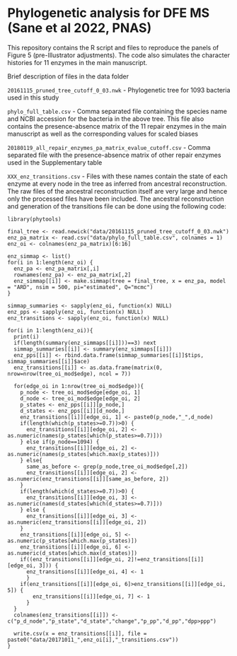 # Phylogenetic analysis for DFE MS (Sane et al 2022, PNAS)

This repository contains the R script and files to reproduce the panels of Figure 5 (pre-Illustrator adjustments). The code also simulates the character histories for 11 enzymes in the main manuscript. 

Brief description of files in the data folder

`20161115_pruned_tree_cutoff_0_03.nwk` - Phylogenetic tree for 1093 bacteria used in this study

`phylo_full_table.csv` - Comma separated file containing the species name and NCBI accession for the bacteria in the above tree. This file also contains the presence-absence matrix of the 11 repair enzymes in the main manuscript as well as the corresponding values for scaled biases

`20180119_all_repair_enzymes_pa_matrix_evalue_cutoff.csv` - Comma separated file with the presence-absence matrix of other repair enzymes used in the Supplementary table

`XXX_enz_transitions.csv` - Files with these names contain the state of each enzyme at every node in the tree as inferred from ancestral reconstruction. The raw files of the ancestral reconstruction itself are very large and hence only the processed files have been included. The ancestral reconstruction and generation of the transitions file can be done using the following code:
```{r}
library(phytools)

final_tree <- read.newick("data/20161115_pruned_tree_cutoff_0_03.nwk")
enz_pa_matrix <- read.csv("data/phylo_full_table.csv", colnames = 1)
enz_oi <- colnames(enz_pa_matrix)[6:16]

enz_simmap <- list()
for(i in 1:length(enz_oi) {
  enz_pa <- enz_pa_matrix[,i]
  rownames(enz_pa) <- enz_pa_matrix[,2]
  enz_simmap[[i]] <- make.simmap(tree = final_tree, x = enz_pa, model = "ARD", nsim = 500, pi="estimated", Q="mcmc")
}

simmap_summaries <- sapply(enz_oi, function(x) NULL)
enz_pps <- sapply(enz_oi, function(x) NULL)
enz_transitions <- sapply(enz_oi, function(x) NULL)

for(i in 1:length(enz_oi)){
  print(i)
  if(length(summary(enz_simmaps[[i]]))==3) next
  simmap_summaries[[i]] <- summary(enz_simmaps[[i]])
  enz_pps[[i]] <- rbind.data.frame(simmap_summaries[[i]]$tips, simmap_summaries[[i]]$ace)
  enz_transitions[[i]] <- as.data.frame(matrix(0, nrow=nrow(tree_oi_mod$edge), ncol = 7))
  
  for(edge_oi in 1:nrow(tree_oi_mod$edge)){
    p_node <- tree_oi_mod$edge[edge_oi, 1]
    d_node <- tree_oi_mod$edge[edge_oi, 2]
    p_states <- enz_pps[[i]][p_node,]
    d_states <- enz_pps[[i]][d_node,]
    enz_transitions[[i]][edge_oi, 1] <- paste0(p_node,"_",d_node)
    if(length(which(p_states>=0.7))>0) {
      enz_transitions[[i]][edge_oi, 2] <- as.numeric(names(p_states[which(p_states>=0.7)]))
    } else if(p_node==1094) {
      enz_transitions[[i]][edge_oi, 2] <- as.numeric(names(p_states[which.max(p_states)]))
    } else{
      same_as_before <- grep(p_node,tree_oi_mod$edge[,2])
      enz_transitions[[i]][edge_oi, 2] <- as.numeric(enz_transitions[[i]][same_as_before, 2])
    }
    if(length(which(d_states>=0.7))>0) {
      enz_transitions[[i]][edge_oi, 3] <- as.numeric(names(d_states[which(d_states>=0.7)]))
    } else {
      enz_transitions[[i]][edge_oi, 3] <- as.numeric(enz_transitions[[i]][edge_oi, 2])
    }
    enz_transitions[[i]][edge_oi, 5] <- as.numeric(p_states[which.max(p_states)])
    enz_transitions[[i]][edge_oi, 6] <- as.numeric(d_states[which.max(d_states)])
    if((enz_transitions[[i]][edge_oi, 2]!=enz_transitions[[i]][edge_oi, 3])) { 
      enz_transitions[[i]][edge_oi, 4] <- 1
      }
    if(enz_transitions[[i]][edge_oi, 6]>enz_transitions[[i]][edge_oi, 5]) {
        enz_transitions[[i]][edge_oi, 7] <- 1
      }
  }
  colnames(enz_transitions[[i]]) <- c("p_d_node","p_state","d_state","change","p_pp","d_pp","dpp>ppp")
  
  write.csv(x = enz_transitions[[i]], file = paste0("data/20171011_",enz_oi[i],"_transitions.csv"))
}
```
